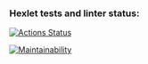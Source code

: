### Hexlet tests and linter status:
[![Actions Status](https://github.com/Chebanya/frontend-project-46/actions/workflows/hexlet-check.yml/badge.svg)](https://github.com/Chebanya/frontend-project-46/actions)

[![Maintainability](https://api.codeclimate.com/v1/badges/088abefd605b03ee5849/maintainability)](https://codeclimate.com/github/Chebanya/frontend-project-46/maintainability)